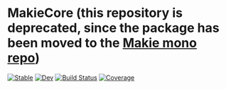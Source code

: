 # MakieCore (this repository is deprecated, since the package has been moved to the [Makie mono repo](https://github.com/JuliaPlots/Makie.jl/))

[![Stable](https://img.shields.io/badge/docs-stable-blue.svg)](https://JuliaPlots.github.io/MakieCore.jl/stable)
[![Dev](https://img.shields.io/badge/docs-dev-blue.svg)](https://JuliaPlots.github.io/MakieCore.jl/dev)
[![Build Status](https://github.com/JuliaPlots/MakieCore.jl/workflows/CI/badge.svg)](https://github.com/JuliaPlots/MakieCore.jl/actions)
[![Coverage](https://codecov.io/gh/JuliaPlots/MakieCore.jl/branch/master/graph/badge.svg)](https://codecov.io/gh/JuliaPlots/MakieCore.jl)
